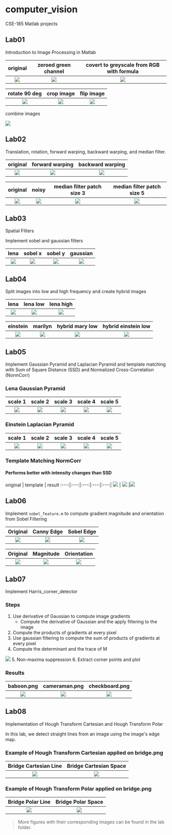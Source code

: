 # computer_vision
CSE-185 Matlab projects


## Lab01
Introduction to Image Processing in Matlab

original | zeroed green channel | covert to greyscale from RGB with formula 
:---:|:---:|:---:
![](./Lab01/01.jpg) |![](./Lab01/green.jpg) |![](./Lab01/gray.jpg) 

rotate 90 deg | crop image | flip image
:---:|:---:|:---:
![](./Lab01/rotate.jpg) |![](./Lab01/crop.jpg) |![](./Lab01/flip.jpg) 

combine images

![](./Lab01/combine.jpg)



## Lab02 
Translation, rotation, forward warping, backward warping, and median filter. 

original | forward warping | backward warping  
:---:|:---:|:---:
![](./Lab02/01.jpg) |![](./Lab02/rotate_0.jpg) |![](./Lab02/rotate_1.jpg) 

original | noisy | median filter patch size 3   | median filter patch size 5  
:---:|:---:|:---:|:---:
![](./Lab02/lena.jpg) | ![](./Lab02/lena_noisy.jpg) | ![](./Lab02/median_0.jpg) |![](./Lab02/median_1.jpg) 

## Lab03 
Spatial Filters

Implement sobel and gaussian filters

lena | sobel x | sobel y | gaussian 
:---:|:---:|:---:|:---:
![](./Lab03/lena.jpg) |![](./Lab03/sobel_x.jpg) |![](./Lab03/sobel_y.jpg) | ![](./Lab03/gaussian_9.jpg)

## Lab04 

Split images into low and high frequency and create hybrid images

lena | lena low | lena high 
:---:|:---:|:---:
![](./Lab04/lena.jpg) | ![](./Lab04/lena_low_0.1.jpg) |![](./Lab04/lena_high_0.1.jpg) 

einstein | marilyn | hybrid mary low | hybrid einstein low 
:---:|:---:|:---:|:---:
![](./Lab04/einstein.jpg) |![](./Lab04/marilyn.jpg) |![](./Lab04/hybrid_1.jpg) |![](./Lab04/hybrid_2.jpg) 


## Lab05

Implement Gaussian Pyramid and Laplacian Pyramid and template matching with Sum of Square Distance (SSD) and Normalized Cross-Correlation (NormCorr)

### Lena Gaussian Pyramid
scale 1 | scale 2 | scale 3 | scale 4 | scale 5
:---:|:---:|:---:|:---:|:---:|
![](./Lab05/Gaussian_lena.jpg_scale_1.jpg) | ![](./Lab05/Gaussian_lena.jpg_scale_2.jpg) | ![](./Lab05/Gaussian_lena.jpg_scale_3.jpg) | ![](./Lab05/Gaussian_lena.jpg_scale_4.jpg) | ![](./Lab05/Gaussian_lena.jpg_scale_5.jpg) 

### Einstein Laplacian Pyramid
scale 1 | scale 2 | scale 3 | scale 4 | scale 5
:---:|:---:|:---:|:---:|:---:|
![](./Lab05/Laplacian_scale1.jpg) | ![](./Lab05/Laplacian_scale2.jpg) | ![](./Lab05/Laplacian_scale3.jpg) | ![](./Lab05/Laplacian_scale4.jpg) | ![](./Lab05/Laplacian_scale5.jpg) 


### Template Matching NormCorr 

#### Performs better with intensity changes than SSD

original | template | result
:---:|:---:|:---:|:---:|:---:|
![](./Lab05/einstein2.jpg) | ![](./Lab05/template.jpg) |![](./Lab05/template_matching_normcorr_einstein2.jpg_threshold_0.5.jpg) 

## Lab06 

Implement `sobel_feature.m` to compute gradient magnitude and orientation from Sobel Filtering

Original | Canny Edge | Sobel Edge
:-------------:|:-------------:|:-------------:
![](./Lab06/lena.jpg) | ![](./Lab06/canny_edge_detection_image.jpg) | ![](./Lab06/sobel_edge_detection_image.jpg)

Original | Magnitude | Orientation
:-------------:|:-------------:|:-------------:
![](./Lab06/lena.jpg) | ![](./Lab06/magnitude_image_-0.5.jpg) | ![](./Lab06/orientation_image.jpg)


## Lab07 
Implement Harris_corner_detector

### Steps
1. Use derivative of Gaussian to compute image gradients
   - Compute the derivative of Gaussian and the apply filtering to the image
2. Compute the products of gradients at every pixel
3. Use gaussian filtering to compute the sum of products of gradients at every pixel
4. Compute the determinant and the trace of M 
<img src="https://render.githubusercontent.com/render/math?math=R = det(M) - \alpha(trace(M))^2 ">
5. Non-maxima suppression
6. Extract corner points and plot

### Results

baboon.png           |  cameraman.png | checkboard.png 
:-------------:|:-------------:|:-------------:
![](./Lab07/output_baboon.png_final_result.jpg)   | ![](./Lab07/output_cameraman.png_final_result.jpg) | ![](./Lab07/output_checkboard.png_final_result.jpg)


## Lab08 

Implementation of Hough Transform Cartesian and Hough Transform Polar

In this lab, we detect straight lines from an image using the image's edge map.

### Example of Hough Transform Cartesian applied on bridge.png

Bridge Cartesian Line             |  Bridge Cartesian Space 
:--------------------------------:|:--------------------------------:
![](./Lab08/bridge_mb_space.png)   | ![](./Lab08/bridge_mb_line.png)

### Example of Hough Transform Polar applied on bridge.png

Bridge Polar Line                 |  Bridge Polar Space 
:--------------------------------:|:--------------------------------:
![](./Lab08/bridge_polar_space.png)| ![](./Lab08/bridge_polar_line.png)

> More figures with their corresponding images can be found in the lab folder.